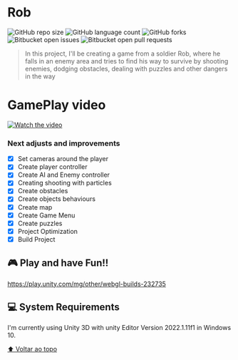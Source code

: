 # Rob

<!---Esses são exemplos. Veja https://shields.io para outras pessoas ou para personalizar este conjunto de escudos. Você pode querer incluir dependências, status do projeto e informações de licença aqui--->

![GitHub repo size](https://img.shields.io/github/repo-size/iuricode/README-template?style=for-the-badge)
![GitHub language count](https://img.shields.io/github/languages/count/iuricode/README-template?style=for-the-badge)
![GitHub forks](https://img.shields.io/github/forks/iuricode/README-template?style=for-the-badge)
![Bitbucket open issues](https://img.shields.io/bitbucket/issues/iuricode/README-template?style=for-the-badge)
![Bitbucket open pull requests](https://img.shields.io/bitbucket/pr-raw/iuricode/README-template?style=for-the-badge)

> In this project, I'll be creating a game from a soldier Rob, where he falls in an enemy area and tries to find his way to survive by shooting enemies, dodging obstacles, dealing with puzzles and other dangers in the way

# GamePlay video

[![Watch the video](https://i9.ytimg.com/vi/uW-_1e6rYss/mq1.jpg?sqp=COSejpgG&rs=AOn4CLCcLWMABEWIFJaRD-S6L3LXIZkQsw)](https://youtu.be/uW-_1e6rYss)

### Next adjusts and improvements

- [x] Set cameras around the player
- [x] Create player controller
- [x] Create AI and Enemy controller
- [x] Creating shooting with particles
- [x] Create obstacles 
- [x] Create objects behaviours
- [x] Create map
- [x] Create Game Menu
- [x] Create puzzles
- [x] Project Optimization
- [x] Build Project

##  🎮 Play and have Fun!!

https://play.unity.com/mg/other/webgl-builds-232735

## 💻 System Requirements

I'm currently using Unity 3D with unity Editor Version 2022.1.11f1 in Windows 10.

[⬆ Voltar ao topo](#Corona)<br>
